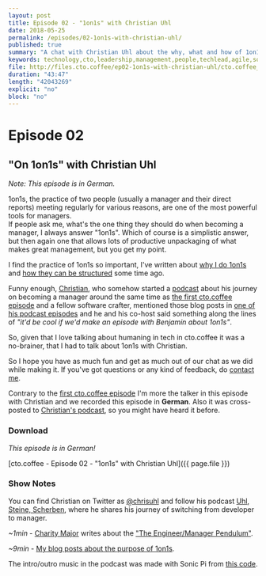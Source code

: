 ```yaml
---
layout: post
title: Episode 02 - "1on1s" with Christian Uhl
date: 2018-05-25
permalink: /episodes/02-1on1s-with-christian-uhl/
published: true
summary: "A chat with Christian Uhl about the why, what and how of 1on1s, the practice of two people (usually a manager and their direct reports) meeting regularly for various reasons."
keywords: technology,cto,leadership,management,people,techlead,agile,softwaredevelopment,1on1
file: http://files.cto.coffee/ep02-1on1s-with-christian-uhl/cto.coffee__ep02.mp3
duration: "43:47"
length: "42043269"
explicit: "no"
block: "no"
---
```


# Episode 02
## "On 1on1s" with Christian Uhl

_Note: This episode is in German._

1on1s, the practice of two people (usually a manager and their direct reports) meeting regularly for various
reasons, are one of the most powerful tools for managers.  
If people ask me, what's the one thing they should do when becoming a manager, I always answer "1on1s". Which of course
is a simplistic answer, but then again one that allows lots of productive unpackaging of what makes great management,
but you get my point.

I find the practice of 1on1s so important, I've written about [why I do 1on1s][1on1-purpose] and [how they can be
structured][1on1-structure] some time ago.

Funny enough, [Christian][@chrisuhl], who somehow started a [podcast][uhlsteinescherben] about his journey on becoming a
manager around the same time as [the first cto.coffee episode][ep01] and a fellow software crafter, mentioned those blog
posts in [one of his podcast episodes][uhlsteinescherben-1on1s] and he and his co-host said something along the lines of
_"it'd be cool if we'd make an episode with Benjamin about 1on1s"_.

So, given that I love talking about humaning in tech in cto.coffee it was a no-brainer, that I had to talk about 1on1s
with Christian.

So I hope you have as much fun and get as much out of our chat as we did while making it. If you've got questions or any
kind of feedback, do [contact me][contact].

Contrary to the [first cto.coffee episode][ep01] I'm more the talker in this episode with Christian and we recorded this
episode in **German**. Also it was cross-posted to [Christian's podcast][uhlsteinescherben-crosspost], so you might have
heard it before.


### Download

_This episode is in German!_

[cto.coffee - Episode 02 - "1on1s" with Christian Uhl]({{ page.file }})


### Show Notes

You can find Christian on Twitter as [@chrisuhl][@chrisuhl] and follow his podcast [Uhl, Steine,
Scherben][uhlsteinescherben], where he shares his journey of switching from developer to manager.

_~1min_ - [Charity Major][@mipsytipsy] writes about the ["The Engineer/Manager Pendulum"][dev-manager-pendulum].

_~9min_ - [My blog posts about the purpose of 1on1s][1on1-purpose].


The intro/outro music in the podcast was made with Sonic Pi from [this code][intro-music].

[ep01]: /episodes/01-on-interviewing-with-raimo-radczewski/
[contact]: /contact/
[@chrisuhl]: https://twitter.com/chrisuhl
[uhlsteinescherben]: http://uhl-steine-scherben.org/
[uhlsteinescherben-1on1s]: http://uhl-steine-scherben.org/2/
[uhlsteinescherben-crosspost]: http://uhl-steine-scherben.org/5/
[dev-manager-pendulum]: https://charity.wtf/2017/05/11/the-engineer-manager-pendulum/
[intro-music]: https://github.com/benjmin-r/music/blob/master/2017-12-04_cto.coffee-intro.rb
[1on1-purpose]: https://squeakyvessel.com/2015/05/21/1on1-purpose-goals/
[1on1-structure]: https://squeakyvessel.com/2015/09/09/1on1-structure/
[@mipsytipsy]: https://twitter.com/mipsytipsy
